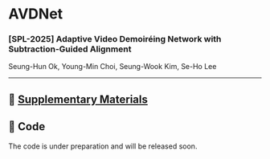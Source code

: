 # AVDNet
### **[SPL-2025] Adaptive Video Demoiréing Network with Subtraction-Guided Alignment**

Seung-Hun Ok, Young-Min Choi, Seung-Wook Kim, Se-Ho Lee

---

## 📄 [Supplementary Materials](https://drive.google.com/file/d/1Bk-R0x-ACmo8sU7rr86cbPRTgkrHsTy5/view?usp=drive_link)

## 🔗 Code
The code is under preparation and will be released soon.
